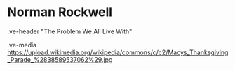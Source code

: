 # Norman Rockwell
.ve-header "The Problem We All Live With"

.ve-media https://upload.wikimedia.org/wikipedia/commons/c/c2/Macys_Thanksgiving_Parade_%2838589537062%29.jpg